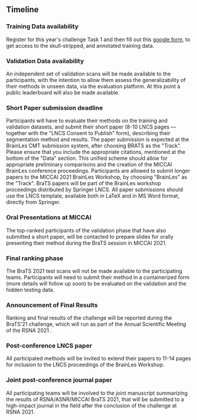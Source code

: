 <!-- markdownlint-disable-next-line first-line-h1 -->
## Timeline

### Training Data availability

Register for this year's challenge Task 1 and then fill out this [google form](https://forms.gle/FRabNXU3LL5trypm9), to get access to the skull-stripped, and annotated training data.

### Validation Data availability

An independent set of validation scans will be made available to the participants, with the intention to allow them assess the generalizability of their methods in unseen data, via the evaluation platform. At this point a public leaderboard will also be made available.

### Short Paper submission deadline

Participants will have to evaluate their methods on the training and validation datasets, and submit their short paper (8-10 LNCS pages — together with the "LNCS Consent to Publish" form), describing their segmentation method and results. The paper submission is expected at the BrainLes CMT submission system, after choosing BRATS as the "Track". Please ensure that you include the appropriate citations, mentioned at the bottom of the "Data" section. This unified scheme should allow for appropriate preliminary comparisons and the creation of the MICCAI BrainLes conference proceedings. Participants are allowed to submit longer papers to the MICCAI 2021 BrainLes Workshop, by choosing "BrainLes" as the "Track". BraTS papers will be part of the BrainLes workshop proceedings distributed by Springer LNCS. All paper submissions should use the LNCS template, available both in LaTeX and in MS Word format, directly from Springer.

### Oral Presentations at MICCAI

The top-ranked participants of the validation phase that have also submitted a short paper, will be contacted to prepare slides for orally presenting their method during the BraTS session in MICCAI 2021.

### Final ranking phase

The BraTS 2021 test scans will not be made available to the participating teams. Participants will need to submit their method in a containerized form (more details will follow up soon) to be evaluated on the validation and the hidden testing data.

### Announcement of Final Results

Ranking and final results of the challenge will be reported during the BraTS'21 challenge, which will run as part of the Annual Scientific Meeting of the RSNA 2021 .

### Post-conference LNCS paper

All participated methods will be invited to extend their papers to 11-14 pages for inclusion to the LNCS proceedings of the BrainLes Workshop.

### Joint post-conference journal paper

All participating teams will be involved to the joint manuscript summarizing the results of RSNA/ASNR/MICCAI BraTS 2021, that will be submitted to a high-impact journal in the field after the conclusion of the challenge at RSNA 2021.
